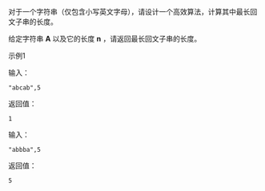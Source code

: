 对于一个字符串（仅包含小写英文字母），请设计一个高效算法，计算其中最长回文子串的长度。

给定字符串 **A** 以及它的长度 **n** ，请返回最长回文子串的长度。

示例1

输入：

```
"abcab",5
```

返回值：

```
1
```



输入：

```
"abbba",5
```

返回值：

```
5
```



```
```

